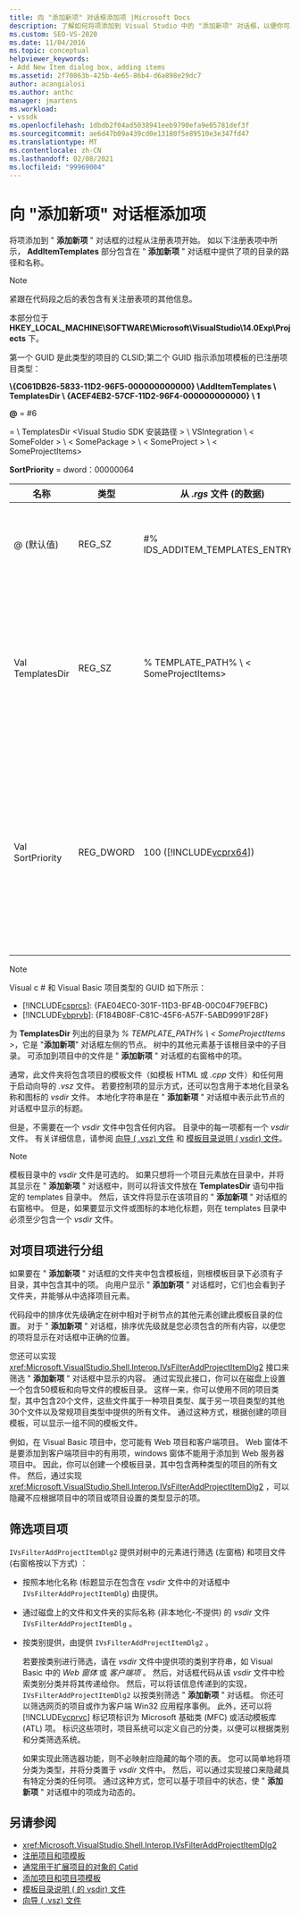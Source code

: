 ```yaml
---
title: 向 "添加新项" 对话框添加项 |Microsoft Docs
description: 了解如何将项添加到 Visual Studio 中的 "添加新项" 对话框，以便你可以显示要在项目中使用的模板和项目元素。
ms.custom: SEO-VS-2020
ms.date: 11/04/2016
ms.topic: conceptual
helpviewer_keywords:
- Add New Item dialog box, adding items
ms.assetid: 2f70863b-425b-4e65-86b4-d6a898e29dc7
author: acangialosi
ms.author: anthc
manager: jmartens
ms.workload:
- vssdk
ms.openlocfilehash: 1dbdb2f04ad5038941eeb9790efa9e05781def3f
ms.sourcegitcommit: ae6d47b09a439cd0e13180f5e89510e3e347fd47
ms.translationtype: MT
ms.contentlocale: zh-CN
ms.lasthandoff: 02/08/2021
ms.locfileid: "99969004"
---
```

# <a name="add-items-to-the-add-new-item-dialog-box"></a>向 "添加新项" 对话框添加项
将项添加到 " **添加新项** " 对话框的过程从注册表项开始。 如以下注册表项中所示， **AddItemTemplates** 部分包含在 " **添加新项** " 对话框中提供了项的目录的路径和名称。

> [!NOTE]
> 紧跟在代码段之后的表包含有关注册表项的其他信息。

 本部分位于 **HKEY_LOCAL_MACHINE\SOFTWARE\Microsoft\VisualStudio\14.0Exp\Projects** 下。

 第一个 GUID 是此类型的项目的 CLSID;第二个 GUID 指示添加项模板的已注册项目类型：

 **\\{C061DB26-5833-11D2-96F5-000000000000} \\AddItemTemplates \\ TemplatesDir \\ {ACEF4EB2-57CF-11D2-96F4-000000000000} \\ 1**

 **@** = #6

   =  \\ TemplatesDir &lt;Visual Studio SDK 安装路径 &gt; \\ VSIntegration \\ &lt; SomeFolder &gt; \\ &lt; SomePackage &gt; \\ &lt; SomeProject &gt; \\ &lt; SomeProjectItems&gt;

 **SortPriority** = dword：00000064

| 名称 | 类型 | 从 *.rgs* 文件 (的数据)  | 说明 |
|------------------|-----------| - | - |
| @ (默认值)  | REG_SZ | #% IDS_ADDITEM_TEMPLATES_ENTRY% | **添加项** 模板的资源 ID。 |
| Val TemplatesDir | REG_SZ | % TEMPLATE_PATH% \\ &lt; SomeProjectItems&gt; | 显示在 " **添加新项** " 向导的对话框中的项目项的路径。 |
| Val SortPriority | REG_DWORD | 100 ([!INCLUDE[vcprx64](../../extensibility/internals/includes/vcprx64_md.md)])  | 确定在 " **添加新项** " 对话框中显示的文件的树节点中的排序顺序。 |

> [!NOTE]
> Visual c # 和 Visual Basic 项目类型的 GUID 如下所示：
> - [!INCLUDE[csprcs](../../data-tools/includes/csprcs_md.md)]: {FAE04EC0-301F-11D3-BF4B-00C04F79EFBC}
> - [!INCLUDE[vbprvb](../../code-quality/includes/vbprvb_md.md)]: {F184B08F-C81C-45F6-A57F-5ABD9991F28F}

 为 **TemplatesDir** 列出的目录为 *% TEMPLATE_PATH% \\ &lt; SomeProjectItems &gt;*，它是 "**添加新项**" 对话框左侧的节点。 树中的其他元素基于该根目录中的子目录。 可添加到项目中的文件是 " **添加新项** " 对话框的右窗格中的项。

 通常，此文件夹将包含项目的模板文件（如模板 HTML 或 *.cpp* 文件）和任何用于启动向导的 *.vsz* 文件。 若要控制项的显示方式，还可以包含用于本地化目录名称和图标的 *vsdir* 文件。 本地化字符串是在 " **添加新项** " 对话框中表示此节点的对话框中显示的标题。

 但是，不需要在一个 *vsdir* 文件中包含任何内容。 目录中的每一项都有一个 *vsdir* 文件。 有关详细信息，请参阅 [向导 ( .vsz) 文件](../../extensibility/internals/wizard-dot-vsz-file.md) 和 [模板目录说明 ( vsdir) 文件](../../extensibility/internals/template-directory-description-dot-vsdir-files.md)。

> [!NOTE]
> 模板目录中的 *vsdir* 文件是可选的。 如果只想将一个项目元素放在目录中，并将其显示在 " **添加新项** " 对话框中，则可以将该文件放在 **TemplatesDir** 语句中指定的 templates 目录中。 然后，该文件将显示在该项目的 " **添加新项** " 对话框的右窗格中。 但是，如果要显示文件或图标的本地化标题，则在 templates 目录中必须至少包含一个 *vsdir* 文件。

## <a name="group-project-items"></a>对项目项进行分组
 如果要在 " **添加新项** " 对话框的文件夹中包含模板组，则根模板目录下必须有子目录，其中包含其中的项。 向用户显示 " **添加新项** " 对话框时，它们也会看到子文件夹，并能够从中选择项目元素。

 代码段中的排序优先级确定在树中相对于树节点的其他元素创建此模板目录的位置。 对于 " **添加新项** " 对话框，排序优先级就是您必须包含的所有内容，以便您的项将显示在对话框中正确的位置。

 您还可以实现 <xref:Microsoft.VisualStudio.Shell.Interop.IVsFilterAddProjectItemDlg2> 接口来筛选 " **添加新项** " 对话框中显示的内容。 通过实现此接口，你可以在磁盘上设置一个包含50模板和向导文件的模板目录。 这样一来，你可以使用不同的项目类型，其中包含20个文件，这些文件属于一种项目类型、属于另一项目类型的其他30个文件以及常规项目类型中提供的所有文件。 通过这种方式，根据创建的项目模板，可以显示一组不同的模板文件。

 例如，在 Visual Basic 项目中，您可能有 Web 项目和客户端项目。 Web 窗体不是要添加到客户端项目中的有用项，windows 窗体不能用于添加到 Web 服务器项目中。 因此，你可以创建一个模板目录，其中包含两种类型的项目的所有文件。 然后，通过实现 <xref:Microsoft.VisualStudio.Shell.Interop.IVsFilterAddProjectItemDlg2> ，可以隐藏不应根据项目中的项目或项目设置的类型显示的项。

## <a name="filter-project-items"></a>筛选项目项
 `IVsFilterAddProjectItemDlg2` 提供对树中的元素进行筛选 (左窗格) 和项目文件 (右窗格按以下方式) ：

- 按照本地化名称 (标题显示在包含在 *vsdir* 文件中的对话框中 `IVsFilterAddProjectItemDlg`) 由提供。

- 通过磁盘上的文件和文件夹的实际名称 (非本地化-不提供) 的 *vsdir* 文件 `IVsFilterAddProjectItemDlg` 。

- 按类别提供，由提供 `IVsFilterAddProjectItemDlg2` 。

  若要按类别进行筛选，请在 *vsdir* 文件中提供项的类别字符串，如 Visual Basic 中的 *Web 窗体* 或 *客户端项* 。 然后，对话框代码从该 *vsdir* 文件中检索类别分类并将其传递给你。 然后，可以将该信息传递到的实现， `IVsFilterAddProjectItemDlg2` 以按类别筛选 " **添加新项** " 对话框。 你还可以筛选网页的项目或作为客户端 Win32 应用程序事例。 此外，还可以将 [!INCLUDE[vcprvc](../../code-quality/includes/vcprvc_md.md)] 标记项标识为 Microsoft 基础类 (MFC) 或活动模板库 (ATL) 项。 标识这些项时，项目系统可以定义自己的分类，以便可以根据类别和分类筛选系统。

  如果实现此筛选器功能，则不必映射应隐藏的每个项的表。 您可以简单地将项分类为类型，并将分类置于 *vsdir* 文件中。 然后，可以通过实现接口来隐藏具有特定分类的任何项。 通过这种方式，您可以基于项目中的状态，使 " **添加新项** " 对话框中的项成为动态的。

## <a name="see-also"></a>另请参阅
- <xref:Microsoft.VisualStudio.Shell.Interop.IVsFilterAddProjectItemDlg2>
- [注册项目和项模板](../../extensibility/internals/registering-project-and-item-templates.md)
- [通常用于扩展项目的对象的 Catid](../../extensibility/internals/catids-for-objects-that-are-typically-used-to-extend-projects.md)
- [添加项目和项目项模板](../../extensibility/internals/adding-project-and-project-item-templates.md)
- [模板目录说明 ( 的 vsdir) 文件](../../extensibility/internals/template-directory-description-dot-vsdir-files.md)
- [向导 ( .vsz) 文件](../../extensibility/internals/wizard-dot-vsz-file.md)
